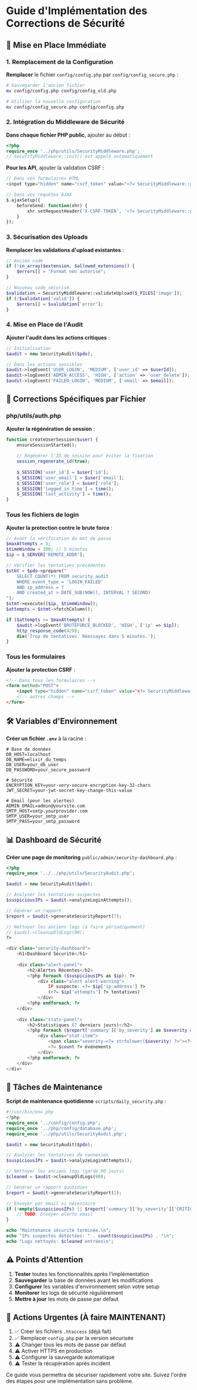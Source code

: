 # Guide d'Implémentation des Corrections de Sécurité

## 🚀 Mise en Place Immédiate

### 1. Remplacement de la Configuration

**Remplacer** le fichier `config/config.php` par `config/config_secure.php` :

```bash
# Sauvegarder l'ancien fichier
mv config/config.php config/config_old.php

# Utiliser la nouvelle configuration
mv config/config_secure.php config/config.php
```

### 2. Intégration du Middleware de Sécurité

**Dans chaque fichier PHP public**, ajouter au début :

```php
<?php
require_once '../php/utils/SecurityMiddleware.php';
// SecurityMiddleware::init() est appelé automatiquement
```

**Pour les API**, ajouter la validation CSRF :

```php
// Dans vos formulaires HTML
<input type="hidden" name="csrf_token" value="<?= SecurityMiddleware::generateCSRFToken() ?>">

// Dans vos requêtes AJAX
$.ajaxSetup({
    beforeSend: function(xhr) {
        xhr.setRequestHeader('X-CSRF-TOKEN', '<?= SecurityMiddleware::generateCSRFToken() ?>');
    }
});
```

### 3. Sécurisation des Uploads

**Remplacer les validations d'upload existantes** :

```php
// Ancien code
if (!in_array($extension, $allowed_extensions)) {
    $errors[] = "Format non autorisé";
}

// Nouveau code sécurisé
$validation = SecurityMiddleware::validateUpload($_FILES['image']);
if (!$validation['valid']) {
    $errors[] = $validation['error'];
}
```

### 4. Mise en Place de l'Audit

**Ajouter l'audit dans les actions critiques** :

```php
// Initialisation
$audit = new SecurityAudit($pdo);

// Dans les actions sensibles
$audit->logEvent('USER_LOGIN', 'MEDIUM', ['user_id' => $userId]);
$audit->logEvent('ADMIN_ACCESS', 'HIGH', ['action' => 'user_delete']);
$audit->logEvent('FAILED_LOGIN', 'MEDIUM', ['email' => $email]);
```

## 🔧 Corrections Spécifiques par Fichier

### php/utils/auth.php

**Ajouter la régénération de session** :

```php
function createUserSession($user) {
    ensureSessionStarted();
    
    // Régénérer l'ID de session pour éviter la fixation
    session_regenerate_id(true);
    
    $_SESSION['user_id'] = $user['id'];
    $_SESSION['user_email'] = $user['email'];
    $_SESSION['user_role'] = $user['role'];
    $_SESSION['logged_in_time'] = time();
    $_SESSION['last_activity'] = time();
}
```

### Tous les fichiers de login

**Ajouter la protection contre le brute force** :

```php
// Avant la vérification du mot de passe
$maxAttempts = 5;
$timeWindow = 300; // 5 minutes
$ip = $_SERVER['REMOTE_ADDR'];

// Vérifier les tentatives précédentes
$stmt = $pdo->prepare("
    SELECT COUNT(*) FROM security_audit 
    WHERE event_type = 'LOGIN_FAILED' 
    AND ip_address = ? 
    AND created_at > DATE_SUB(NOW(), INTERVAL ? SECOND)
");
$stmt->execute([$ip, $timeWindow]);
$attempts = $stmt->fetchColumn();

if ($attempts >= $maxAttempts) {
    $audit->logEvent('BRUTEFORCE_BLOCKED', 'HIGH', ['ip' => $ip]);
    http_response_code(429);
    die('Trop de tentatives. Réessayez dans 5 minutes.');
}
```

### Tous les formulaires

**Ajouter la protection CSRF** :

```html
<!-- Dans tous les formulaires -->
<form method="POST">
    <input type="hidden" name="csrf_token" value="<?= SecurityMiddleware::generateCSRFToken() ?>">
    <!-- autres champs -->
</form>
```

## 🛠️ Variables d'Environnement

**Créer un fichier `.env`** à la racine :

```env
# Base de données
DB_HOST=localhost
DB_NAME=elixir_du_temps
DB_USER=your_db_user
DB_PASSWORD=your_secure_password

# Sécurité
ENCRYPTION_KEY=your-very-secure-encryption-key-32-chars
JWT_SECRET=your-jwt-secret-key-change-this-value

# Email (pour les alertes)
ADMIN_EMAIL=admin@yoursite.com
SMTP_HOST=smtp.yourprovider.com
SMTP_USER=your_smtp_user
SMTP_PASS=your_smtp_password
```

## 📊 Dashboard de Sécurité

**Créer une page de monitoring** `public/admin/security-dashboard.php` :

```php
<?php
require_once '../../php/utils/SecurityAudit.php';

$audit = new SecurityAudit($pdo);

// Analyser les tentatives suspectes
$suspiciousIPs = $audit->analyzeLoginAttempts();

// Générer un rapport
$report = $audit->generateSecurityReport(7);

// Nettoyer les anciens logs (à faire périodiquement)
// $audit->cleanupOldLogs(90);
?>

<div class="security-dashboard">
    <h1>Dashboard Sécurité</h1>
    
    <div class="alert-panel">
        <h2>Alertes Récentes</h2>
        <?php foreach ($suspiciousIPs as $ip): ?>
            <div class="alert alert-warning">
                IP suspecte: <?= $ip['ip_address'] ?> 
                (<?= $ip['attempts'] ?> tentatives)
            </div>
        <?php endforeach; ?>
    </div>
    
    <div class="stats-panel">
        <h2>Statistiques (7 derniers jours)</h2>
        <?php foreach ($report['summary']['by_severity'] as $severity => $count): ?>
            <div class="stat-item">
                <span class="severity-<?= strtolower($severity) ?>"><?= $severity ?></span>: 
                <?= $count ?> événements
            </div>
        <?php endforeach; ?>
    </div>
</div>
```

## 🔄 Tâches de Maintenance

**Script de maintenance quotidienne** `scripts/daily_security.php` :

```php
#!/usr/bin/env php
<?php
require_once '../config/config.php';
require_once '../php/config/database.php';
require_once '../php/utils/SecurityAudit.php';

$audit = new SecurityAudit($pdo);

// Analyser les tentatives de connexion
$suspiciousIPs = $audit->analyzeLoginAttempts();

// Nettoyer les anciens logs (garde 90 jours)
$cleaned = $audit->cleanupOldLogs(90);

// Générer un rapport quotidien
$report = $audit->generateSecurityReport(1);

// Envoyer par email si nécessaire
if (!empty($suspiciousIPs) || $report['summary']['by_severity']['CRITICAL'] > 0) {
    // TODO: Envoyer alerte email
}

echo "Maintenance sécurité terminée.\n";
echo "IPs suspectes détectées: " . count($suspiciousIPs) . "\n";
echo "Logs nettoyés: $cleaned entrées\n";
```

## ⚠️ Points d'Attention

1. **Tester** toutes les fonctionnalités après l'implémentation
2. **Sauvegarder** la base de données avant les modifications
3. **Configurer** les variables d'environnement selon votre setup
4. **Monitorer** les logs de sécurité régulièrement
5. **Mettre à jour** les mots de passe par défaut

## 🚨 Actions Urgentes (À faire MAINTENANT)

1. ✅ Créer les fichiers `.htaccess` (déjà fait)
2. ✅ Remplacer `config.php` par la version sécurisée
3. ⚠️ Changer tous les mots de passe par défaut
4. ⚠️ Activer HTTPS en production
5. ⚠️ Configurer la sauvegarde automatique
6. ⚠️ Tester la récupération après incident

Ce guide vous permettra de sécuriser rapidement votre site. Suivez l'ordre des étapes pour une implémentation sans problème.
